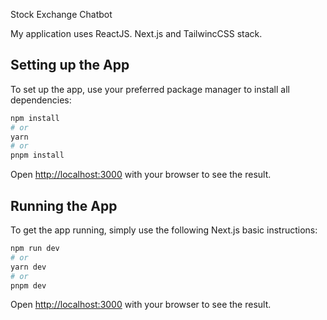 Stock Exchange Chatbot

My application uses ReactJS. Next.js and TailwincCSS stack.

## Setting up the App

To set up the app, use your preferred package manager to install all dependencies:

```bash
npm install
# or
yarn
# or
pnpm install
```

Open [http://localhost:3000](http://localhost:3000) with your browser to see the result.
 

## Running the App

To get the app running, simply use the following Next.js basic instructions:

```bash
npm run dev
# or
yarn dev
# or
pnpm dev 
```

Open [http://localhost:3000](http://localhost:3000) with your browser to see the result.
